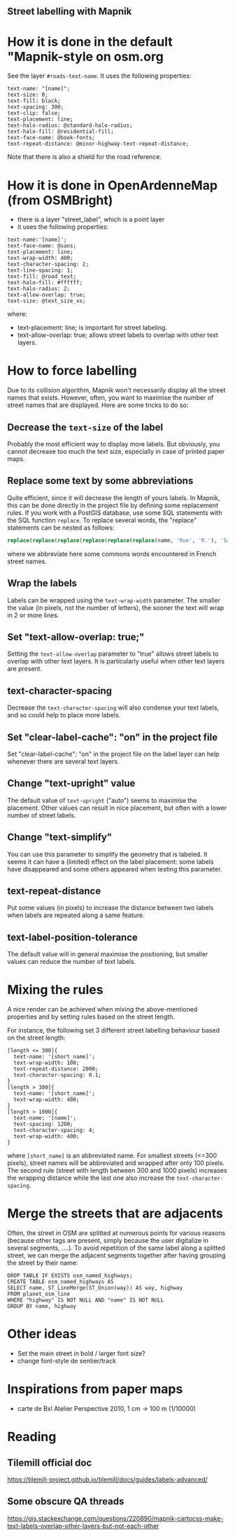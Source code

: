 Street labelling with Mapnik
----------------------------


# How it is done in the default "Mapnik-style on osm.org


See the layer `#roads-text-name`. It uses the following properties:

```
text-name: "[name]";
text-size: 8;
text-fill: black;
text-spacing: 300;
text-clip: false;
text-placement: line;
text-halo-radius: @standard-halo-radius;
text-halo-fill: @residential-fill;
text-face-name: @book-fonts;
text-repeat-distance: @minor-highway-text-repeat-distance;
```

Note that there is also a shield for the road reference.


# How it is done in OpenArdenneMap (from OSMBright)

* there is a layer "street_label", which is a point layer
* it uses the following properties:
```
text-name:'[name]';
text-face-name: @sans;
text-placement: line;
text-wrap-width: 400;
text-character-spacing: 2;
text-line-spacing: 1;
text-fill: @road_text;
text-halo-fill: #ffffff;
text-halo-radius: 2;
text-allow-overlap: true;
text-size: @text_size_xs;
```

where:
* text-placement: line; is important for street labeling.
* text-allow-overlap: true; allows street labels to overlap with other text layers.


# How to force labelling

Due to its collision algorithm, Mapnik won't necessarily display all the street names that exists. However, often, you want to maximise the number of street names that are displayed. Here are some tricks to do so:

## Decrease the `text-size` of the label

Probably the most efficient way to display more labels. But obviously, you cannot decrease too much the text size, especially in case of printed paper maps.

## Replace some text by some abbreviations

Quite efficient, since it will decrease the length of yours labels. In Mapnik, this can be done directly in the project file by defining some replacement rules. If you work with a PostGIS database, use some SQL statements with the SQL function `replace`. To replace several words, the "replace" statements can be nested as follows:

```sql
replace(replace(replace(replace(replace(replace(name, 'Rue', 'R.'), 'Saint', 'St'), 'Chemin', 'Ch.'), 'Place', 'Pl.'), 'Avenue', 'Av.'), 'Boulevard', 'Bd.') AS short_name
```

where we abbreviate here some commons words encountered in French street names.

## Wrap the labels

Labels can be wrapped using the `text-wrap-width` parameter. The smaller the value (in pixels, not the number of letters), the sooner the text will wrap in 2 or more lines.


## Set "text-allow-overlap: true;"

Setting the `text-allow-overlap` parameter to "true" allows street labels to overlap with other text layers. It is particularly useful when other text layers are present.

## text-character-spacing

Decrease the `text-character-spacing` will also condense your text labels, and so could help to place more labels.


## Set "clear-label-cache": "on" in the project file

Set "clear-label-cache": "on" in the project file on the label layer can help whenever there are several text layers.

## Change "text-upright" value

The default value of `text-upright` ("auto") seems to maximise the placement. Other values can result in nice placement, but often
with a lower number of street labels.

## Change "text-simplify"

You can use this parameter to simplify the geometry that is labeled. It seems it can have a (limited) effect on the label placement: some labels have disappeared and some others appeared when testing this parameter.

## text-repeat-distance

Put some values (in pixels) to increase the distance between two labels when labels are repeated along a same feature.

## text-label-position-tolerance

The default value will in general maximise the positioning, but smaller values can reduce the number of text labels.


# Mixing the rules

A nice render can be achieved when mixing the above-mentioned properties and by setting rules based on the street length.

For instance, the following set 3 different street labelling behaviour based on the street length:

```
[length <= 300]{
  text-name: '[short_name]';
  text-wrap-width: 100;
  text-repeat-distance: 2000;
  text-character-spacing: 0.1;
}
[length > 300]{
  text-name: '[short_name]';
  text-wrap-width: 400;
}
[length > 1000]{
  text-name: '[name]';
  text-spacing: 1200;
  text-character-spacing: 4;
  text-wrap-width: 400;
}
```

where `[short_name]` is an abbreviated name. For smallest streets (<=300 pixels), street names will be abbreviated and wrapped after only 100 pixels. The second rule (street with length between 300 and 1000 pixels) increases the wrapping distance while the last one also increase the `text-character-spacing`.

# Merge the streets that are adjacents

Often, the street in OSM are splitted at numerous points for various reasons (because other tags are present, simply because the user digitalize in several segments, ....). To avoid repetition of the same label along a splitted street, we can merge the adjacent segments together after having grouping the street by their name:

```
DROP TABLE IF EXISTS osm_named_highways;
CREATE TABLE osm_named_highways AS
SELECT name, ST_LineMerge(ST_Union(way)) AS way, highway
FROM planet_osm_line
WHERE "highway" IS NOT NULL AND "name" IS NOT NULL
GROUP BY name, highway
```


# Other ideas
* Set the main street in bold / larger font size?
* change font-style de sentier/track

# Inspirations from paper maps

* carte de Bxl Atelier Perspective 2010, 1 cm -> 100 m (1/10000)



# Reading
## Tilemill official doc
https://tilemill-project.github.io/tilemill/docs/guides/labels-advanced/

## Some obscure QA threads
https://gis.stackexchange.com/questions/220890/mapnik-cartocss-make-text-labels-overlap-other-layers-but-not-each-other
